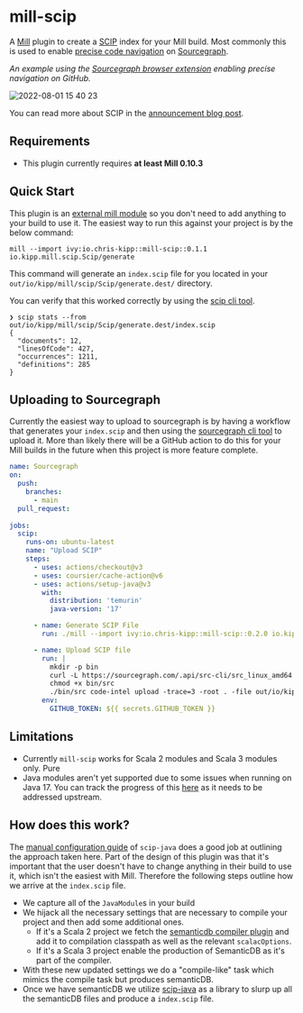 # mill-scip

A [Mill](https://com-lihaoyi.github.io/mill/mill/Intro_to_Mill.html) plugin to
create a [SCIP](https://github.com/sourcegraph/scip/blob/main/scip.proto) index
for your Mill build. Most commonly this is used to enable [precise code
navigation](https://docs.sourcegraph.com/code_intelligence/explanations/precise_code_intelligence)
on [Sourcegraph](https://sourcegraph.com/).

_An example using the [Sourcegraph browser
extension](https://docs.sourcegraph.com/integration/browser_extension) enabling
precise navigation on GitHub._

![2022-08-01 15 40 23](https://user-images.githubusercontent.com/13974112/182163135-57e504b2-7b29-42d6-8588-3da6b71b8bba.gif)

You can read more about SCIP in the [announcement blog
post](https://about.sourcegraph.com/blog/announcing-scip).

## Requirements

- This plugin currently requires **at least Mill 0.10.3**

## Quick Start

This plugin is an [external mill
module](https://com-lihaoyi.github.io/mill/mill/Modules.html#_external_modules)
so you don't need to add anything to your build to use it. The easiest way to
run this against your project is by the below command:

```
mill --import ivy:io.chris-kipp::mill-scip::0.1.1 io.kipp.mill.scip.Scip/generate
```

This command will generate an `index.scip` file for you located in your
`out/io/kipp/mill/scip/Scip/generate.dest/` directory.

You can verify that this worked correctly by using the [scip cli
tool](https://github.com/sourcegraph/scip).

```
❯ scip stats --from out/io/kipp/mill/scip/Scip/generate.dest/index.scip
{
  "documents": 12,
  "linesOfCode": 427,
  "occurrences": 1211,
  "definitions": 285
}
```

## Uploading to Sourcegraph

Currently the easiest way to upload to sourcegraph is by having a workflow that
generates your `index.scip` and then using the [sourcegraph cli
tool](https://docs.sourcegraph.com/cli) to upload it. More than likely there
will be a GitHub action to do this for your Mill builds in the future when this
project is more feature complete.

```yml
name: Sourcegraph
on:
  push:
    branches:
      - main
  pull_request:
  
jobs:
  scip:
    runs-on: ubuntu-latest
    name: "Upload SCIP"
    steps:
      - uses: actions/checkout@v3
      - uses: coursier/cache-action@v6
      - uses: actions/setup-java@v3
        with:
          distribution: 'temurin'
          java-version: '17'

      - name: Generate SCIP File
        run: ./mill --import ivy:io.chris-kipp::mill-scip::0.2.0 io.kipp.mill.scip.Scip/generate

      - name: Upload SCIP file
        run: |
          mkdir -p bin
          curl -L https://sourcegraph.com/.api/src-cli/src_linux_amd64 -o bin/src
          chmod +x bin/src
          ./bin/src code-intel upload -trace=3 -root . -file out/io/kipp/mill/scip/Scip/generate.dest/index.scip -github-token $GITHUB_TOKEN
        env:
          GITHUB_TOKEN: ${{ secrets.GITHUB_TOKEN }}
```

## Limitations

- Currently `mill-scip` works for Scala 2 modules and Scala 3 modules only. Pure
- Java modules aren't yet supported due to some issues when running on Java 17. You
    can track the progress of this
    [here](https://github.com/com-lihaoyi/mill/issues/1983) as it needs to be
    addressed upstream.

## How does this work?

The [manual configuration
guide](https://sourcegraph.github.io/scip-java/docs/manual-configuration.html)
of `scip-java` does a good job at outlining the approach taken here. Part of the
design of this plugin was that it's important that the user doesn't have to
change anything in their build to use it, which isn't the easiest with Mill.
Therefore the following steps outline how we arrive at the `index.scip` file.

- We capture all of the `JavaModule`s in your build
- We hijack all the necessary settings that are necessary to compile your
    project and then add some additional ones.
    - If it's a Scala 2 project we fetch the [semanticdb compiler
        plugin](https://scalameta.org/docs/semanticdb/guide.html#scalac-compiler-plugin)
        and add it to compilation classpath as well as the relevant
        `scalacOptions`.
    - If it's a Scala 3 project enable the production of SemanticDB as it's part
        of the compiler.
- With these new updated settings we do a "compile-like" task which mimics the
    compile task but produces semanticDB.
- Once we have semanticDB we utilize
  [scip-java](https://sourcegraph.github.io/scip-java/) as a library to slurp up
  all the semanticDB files and produce a `index.scip` file.
